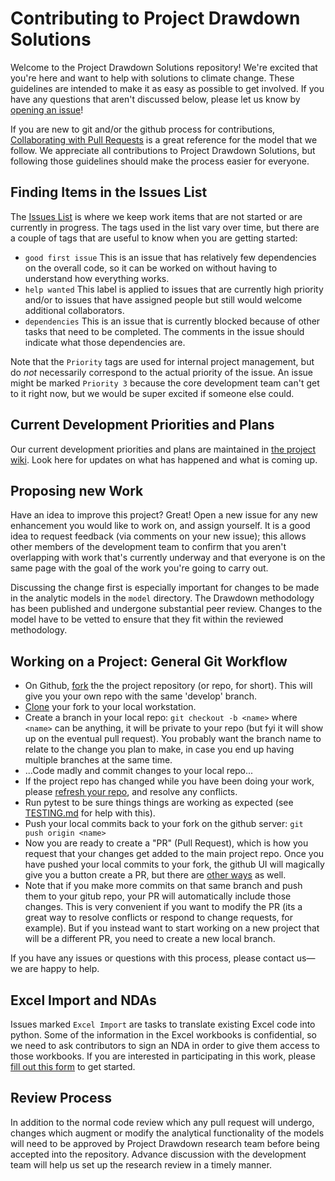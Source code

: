 # Contributing to Project Drawdown Solutions

Welcome to the Project Drawdown Solutions repository! We're excited that you're here and want to help
with solutions to climate change.   These guidelines are intended to make it as easy as possible 
to get involved. If you have any questions that aren't discussed below, please let us know by 
[opening an issue](https://github.com/ProjectDrawdown/solutions/issues)!

If you are new to git and/or the github process for contributions,
[Collaborating with Pull Requests](https://docs.github.com/en/github/collaborating-with-pull-requests)
is a great reference for the model that we follow.
We appreciate all contributions to Project Drawdown Solutions, but following those guidelines should make the
process easier for everyone.

## Finding Items in the Issues List

The [Issues List](https://github.com/ProjectDrawdown/solutions/issues) is where we keep work items that are not
started or are currently in progress.   The tags used in the list vary over time, but there are a couple of tags that are
useful to know when you are getting started:

 * `good first issue`  This is an issue that has relatively few dependencies on the overall code, so it can be
 worked on without having to understand how everything works.
 * `help wanted`  This label is applied to issues that are currently high priority and/or to issues that have assigned
 people but still would welcome additional collaborators.
 * `dependencies`  This is an issue that is currently blocked because of other tasks that need to be completed.  The comments
 in the issue should indicate what those dependencies are.

Note that the `Priority` tags are used for internal project management, but do _not_ necessarily correspond to the actual
priority of the issue.  An issue might be marked `Priority 3` because the core development team can't get to it right now,
but we would be super excited if someone else could.

## Current Development Priorities and Plans

Our current development priorities and plans are maintained in 
[the project wiki](https://github.com/ProjectDrawdown/solutions/wiki).
Look here for updates on what has happened and what is coming up.

## Proposing new Work

Have an idea to improve this project?  Great!  Open a new issue for any new enhancement you would like to work on, and
assign yourself.  It is a good idea to request feedback (via comments on your new issue); this allows other members of the development team to confirm that you aren't overlapping with work that's currently underway and that everyone is on the same page with the goal of the work you're going to carry out.

Discussing the change first is especially important for changes to be made in the analytic models in the `model` directory. The Drawdown methodology has been published and undergone substantial peer review. Changes to the model have to be vetted to ensure that they fit within the reviewed methodology.

## Working on a Project: General Git Workflow

* On Github, [fork](https://docs.github.com/en/get-started/quickstart/fork-a-repo) the the project repository (or repo, for short). This will give you your own repo with the same 'develop' branch.
* [Clone](https://docs.github.com/en/github/creating-cloning-and-archiving-repositories/cloning-a-repository-from-github/cloning-a-repository) your fork to your local workstation.
* Create a branch in your local repo: `git checkout -b <name>` where `<name>` can be anything, it will be private to your repo (but fyi it will show up on the eventual pull request).  You probably want the branch name to relate to the change you plan to make, in case you end up having multiple branches at the same time.
* ...Code madly and commit changes to your local repo...
* If the project repo has changed while you have been doing your work, please [refresh your repo](https://docs.github.com/en/github/collaborating-with-pull-requests/working-with-forks/syncing-a-fork), and resolve any conflicts.
* Run pytest to be sure things things are working as expected (see [TESTING.md](TESTING.md) for help with this).
* Push your local commits back to your fork on the github server: `git push origin <name>`
* Now you are ready to create a "PR" (Pull Request), which is how you request that your changes get added to the main project repo.  Once you have pushed your local commits to your fork, the github UI will magically give you a button create a PR, but there are [other ways](https://docs.github.com/en/github/collaborating-with-pull-requests/proposing-changes-to-your-work-with-pull-requests/creating-a-pull-request#creating-the-pull-request) as well.
* Note that if you make more commits on that same branch and push them to your gitub repo, your PR will automatically include those changes. This is very convenient if you want to modify the PR (its a great way to resolve conflicts or respond to change requests, for example).  But if you instead want to start working on a new project that will be a different PR, you need to create a new local branch.

If you have any issues or questions with this process, please contact us&mdash;we are happy to help.

## Excel Import and NDAs

Issues marked `Excel Import` are tasks to translate existing Excel code into python.  Some of the information in the Excel workbooks
is confidential, so we need to ask contributors to sign an NDA in order to give them access to those workbooks.  If you are 
interested in participating in this work, please [fill out this form](https://forms.gle/GWhqwN3rs78knNAt8) to get started.

## Review Process

In addition to the normal code review which any pull request will undergo, changes which augment or modify the analytical functionality of the models will need to be approved by Project Drawdown research team before being accepted into the repository.   Advance discussion with the development team will help us set up
the research review in a timely manner.





